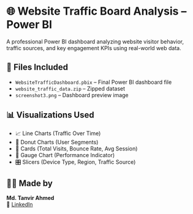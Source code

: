 # 🌐 Website Traffic Board Analysis – Power BI

A professional Power BI dashboard analyzing website visitor behavior, traffic sources, and key engagement KPIs using real-world web data.




## 📁 Files Included
- `WebsiteTrafficDashboard.pbix` – Final Power BI dashboard file
- `website_traffic_data.zip` – Zipped dataset
- `screenshot3.png` – Dashboard preview image


## 📊 Visualizations Used
- 📈 Line Charts (Traffic Over Time)
- 🍩 Donut Charts (User Segments)
- 📇 Cards (Total Visits, Bounce Rate, Avg Session)
- 🎯 Gauge Chart (Performance Indicator)
- 🎛️ Slicers (Device Type, Region, Traffic Source)


## 👩‍💻 Made by
**Md. Tanvir Ahmed**  
🔗 [LinkedIn](https://www.linkedin.com/in/mdtanvirahmeddev/)
